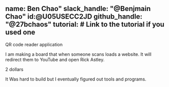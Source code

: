 
name: Ben Chao"
slack_handle: "@Benjmain Chao" id:@U05USECC2JD
github_handle: "@27bchaos"
tutorial: # Link to the tutorial if you used one
---

 QR code reader application

I am making a board that when someone scans loads a website. It will redirect them to YouTube and open Rick Astley. 

 2 dollars

It Was hard to build but I eventually figured out tools and programs.
